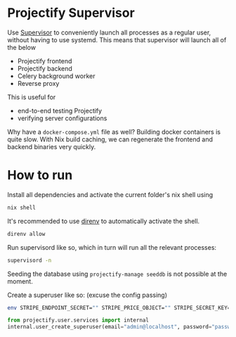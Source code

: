 <!--
SPDX-FileCopyrightText: 2024 JWP Consulting GK

SPDX-License-Identifier: AGPL-3.0-or-later
-->

# Projectify Supervisor

Use [Supervisor](http://supervisord.org/index.html) to conveniently launch
all processes as a regular user, without having to use systemd. This means
that supervisor will launch all of the below

- Projectify frontend
- Projectify backend
- Celery background worker
- Reverse proxy

This is useful for

- end-to-end testing Projectify
- verifying server configurations

Why have a `docker-compose.yml` file as well? Building docker containers is
quite slow. With Nix build caching, we can regenerate the frontend and backend
binaries very quickly.

# How to run

Install all dependencies and activate the current folder's nix shell using

```bash
nix shell
```

It's recommended to use [direnv](https://direnv.net/) to automatically activate the shell.

```bash
direnv allow
```

Run supervisord like so, which in turn will run all the relevant processes:

```bash
supervisord -n
```

Seeding the database using `projectify-manage seeddb` is not possible at the
moment.

Create a superuser like so: (excuse the config passing)

```bash
env STRIPE_ENDPOINT_SECRET="" STRIPE_PRICE_OBJECT="" STRIPE_SECRET_KEY="" STRIPE_PUBLISHABLE_KEY="" MAILGUN_DOMAIN="" MAILGUN_API_KEY="" FRONTEND_URL="http://localhost:12000" ALLOWED_HOSTS=localhost SECRET_KEY="" REDIS_URL="redis://localhost:12003" DJANGO_SETTINGS_MODULE=projectify.settings.production DJANGO_CONFIGURATION=Production DATABASE_URL="sqlite:///projectify-backend.sqlite" SECRET_KEY=do-not-use-in-production projectify-manage shell
```

```python
from projectify.user.services import internal
internal.user_create_superuser(email="admin@localhost", password="password")
```
